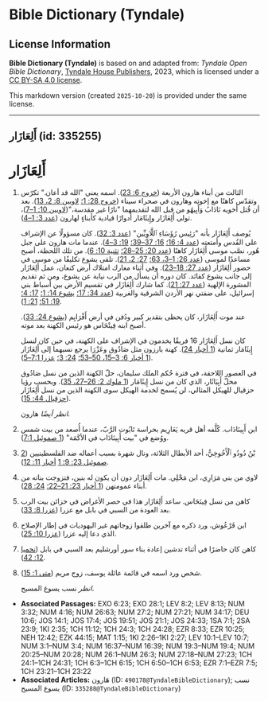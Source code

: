 # Bible Dictionary (Tyndale)

## License Information

**Bible Dictionary (Tyndale)** is based on and adapted from: _Tyndale Open Bible Dictionary_, [Tyndale House Publishers](https://tyndaleopenresources.com/), 2023, which is licensed under a [CC BY-SA 4.0 license](https://creativecommons.org/licenses/by-sa/4.0/legalcode.en).

This markdown version (created `2025-10-20`) is provided under the same license.



--------------------------------

## أَلِعَازَار (id: 335255)

أَلِعَازَار
===========

1. الثالث من أبناء هارون الأربعة ([خروج 6: 23](https://ref.ly/Exod6:23)). اسمه يعني "الله قد أعان." تكرّس وتقدّس كاهنًا مع إخوته وهارون في صحراء سيناء ([خروج 28: 1؛](https://ref.ly/Exod28:1) [لاويين 8: 2، 13](https://ref.ly/Lev8:2,Lev8:13)). بعد أن قُتل أخويه نَادَابُ وَأَبِيهُو من قبل الله لتقديمهما "نارًا غير مقدسة،"([لاويين 10: 1–7](https://ref.ly/Lev10:1-Lev10:7))، تولى أَلِعَازَار وإِيثَامَار أدوارًا قيادية كأبناءٍ لهارون ([عدد 3: 1–4](https://ref.ly/Num3:1-Num3:4)).

    يُوصف أَلِعَازَار بأنه "رَئِيس رُؤَسَاءِ ٱللَّاوِيِّين" ([عدد 3: 32](https://ref.ly/Num3:32)). كان مسؤولًا عن الإشراف على القُدس وأمتعته ([عدد 4: 16؛](https://ref.ly/Num4:16) [16: 37–39؛](https://ref.ly/Num16:37-Num16:39) [19: 3–4](https://ref.ly/Num19:3-Num19:4)). عندما مات هارون على جبل هُور، نصَّب موسى أَلِعَازَار كاهنًا ([عدد 20: 25–28؛](https://ref.ly/Num20:25-Num20:28) [تثنية 10: 6](https://ref.ly/Deut10:6)). من تلك اللحظة، أصبح مساعدًا لموسى ([عدد 26: 1](https://ref.ly/Num26:1-Num26:3,Num26:63)[–](https://ref.ly/Num26:1-Num26:3)[3، 63؛](https://ref.ly/Num26:1-Num26:3,Num26:63) [27: 2، 21](https://ref.ly/Num27:2,Num27:21)). تلقى يشوع تكليفًا من موسى في حضور أَلِعَازَار ([عدد 27: 18–23](https://ref.ly/Num27:18-Num27:23)). وفي أثناء معارك امتلاك أرض كنعان، عمل أَلِعَازَار إلى جانب يشوع كقائد. كان دوره أن يسأل من الرب نيابة عن يشوع، ومن ثم تقديم المشورة الإلهية ([عدد 27: 21](https://ref.ly/Num27:21)). كما شارك أَلِعَازَار في تقسيم الأرض بين أسباط بني إسرائيل، على ضفتي نهر الأردن الشرقية والغربية ([عدد 34: 17؛](https://ref.ly/Num34:17) [يشوع 14: 1؛](https://ref.ly/Josh14:1) [17: 4؛](https://ref.ly/Josh17:4) [19: 51؛](https://ref.ly/Josh19:51) [21: 1](https://ref.ly/Josh21:1)).

    عند موت أَلِعَازَار، كان يحظى بتقدير كبير ودُفن في أرض أَفْرَايِم ([يشوع 24: 33](https://ref.ly/Josh24:33)). أصبح ابنه فِينْحَاس هو رئيس الكهنة بعد موته.

    كان نسل أَلِعَازَار 16 فريقًا يخدمون في الإشراف على الكهنة، في حين كان لنسل إِيثَامَار ثمانية ([1 أخبار 24](https://ref.ly/1Chr24:1-1Chr24:31)). كهنة بارزون مثل صَادُوق وعَزْرَا يرجع نسبهما إلى أَلِعَازَار ([1 أخبار 6: 3](https://ref.ly/1Chr6:3-1Chr6:15,1Chr6:50-1Chr6:53)[–](https://ref.ly/1Chr6:3-1Chr6:15)[15، 50](https://ref.ly/1Chr6:3-1Chr6:15,1Chr6:50-1Chr6:53)[–](https://ref.ly/1Chr6:3-1Chr6:15)[53؛](https://ref.ly/1Chr6:3-1Chr6:15,1Chr6:50-1Chr6:53) [24: 3؛](https://ref.ly/1Chr24:3) [عزرا 7:1–5](https://ref.ly/Ezra7:1-Ezra7:5)).

    في العصور اللاحقة، في فترة حُكم الملك سليمان، حلّ الكهنة الذين من نسل صَادُوق محلّ أَبِيَاثَار، الذي كان من نسل إِيثَامَار ([1 ملوك 2: 26](https://ref.ly/1Kgs2:26-1Kgs2:27,1Kgs2:35)[–](https://ref.ly/1Kgs2:26-1Kgs2:27)[27، 35](https://ref.ly/1Kgs2:26-1Kgs2:27,1Kgs2:35)). وبحسب رؤيا حزقيال للهيكل المثالي، لن يُسمح لخدمة الهيكل سوى الكهنة الذين من نسل أَلِعَازَار ([حزقيال 44: 15](https://ref.ly/Ezek44:15)).

    *انظر أيضًا* هارون.

2. ابن أَبِينَادَاب. كُلَّفه أهل قريه يَعَارِيم بحراسة تَابُوت الرَّبّ، عندما أُصعد من بيت شمس ووُضع في "بيت أَبِينَادَاب في الأكَمَة" ([1 صموئيل 7:1](https://ref.ly/1Sam7:1)).
3. بْنُ دُودُو ٱلْأَخُوخِيُّ، أحد الأبطال الثلاثة، ونال شهرة بسبب أعماله ضد الفلسطينيين ([2 صموئيل 23: 9؛ 1](https://ref.ly/2Sam23:9) [أخبار 11: 12](https://ref.ly/1Chr11:12)).
4. لاوي من بني مَرَارِي، ابن مَحْلِي. مات أَلِعَازَار دون أن يكون له بنين، فتزوجت بناته من أبناء عمومتهن ([1 أخبار 23: 21–22؛](https://ref.ly/1Chr23:21-1Chr23:22) [24: 28](https://ref.ly/1Chr24:28)).
5. كاهن من نسل فِينَحَاس. ساعد أَلِعَازَار هذا في حصر الأغراض في خزائن بيت الرب بعد العودة من السبي في بابل مع عزرا ([عزرا 8: 33](https://ref.ly/Ezra8:33)).
6. ابن فَرْعُوش، ورد ذكره مع آخرين طلقوا زوجاتهم غير اليهوديات في إطار الإصلاح الذي دعا إليه عزرا ([عزرا 10: 25](https://ref.ly/Ezra10:25)).
7. كاهن كان حاضرًا في أثناء تدشين إعادة بناء سور أورشليم بعد السبي في بابل ([نحميا 12: 42](https://ref.ly/Neh12:42)).
8. شخص ورد اسمه في قائمة عائلة يوسف، زوج مريم ([متى 1: 15](https://ref.ly/Matt1:15)).

    *انظر* نسب يسوع المسيح.

* **Associated Passages:** EXO 6:23; EXO 28:1; LEV 8:2; LEV 8:13; NUM 3:32; NUM 4:16; NUM 26:63; NUM 27:2; NUM 27:21; NUM 34:17; DEU 10:6; JOS 14:1; JOS 17:4; JOS 19:51; JOS 21:1; JOS 24:33; 1SA 7:1; 2SA 23:9; 1KI 2:35; 1CH 11:12; 1CH 24:3; 1CH 24:28; EZR 8:33; EZR 10:25; NEH 12:42; EZK 44:15; MAT 1:15; 1KI 2:26–1KI 2:27; LEV 10:1–LEV 10:7; NUM 3:1–NUM 3:4; NUM 16:37–NUM 16:39; NUM 19:3–NUM 19:4; NUM 20:25–NUM 20:28; NUM 26:1–NUM 26:3; NUM 27:18–NUM 27:23; 1CH 24:1–1CH 24:31; 1CH 6:3–1CH 6:15; 1CH 6:50–1CH 6:53; EZR 7:1–EZR 7:5; 1CH 23:21–1CH 23:22
* **Associated Articles:** هَارون (ID: `490178@TyndaleBibleDictionary`); نسب يسوع المسيح (ID: `335288@TyndaleBibleDictionary`)


